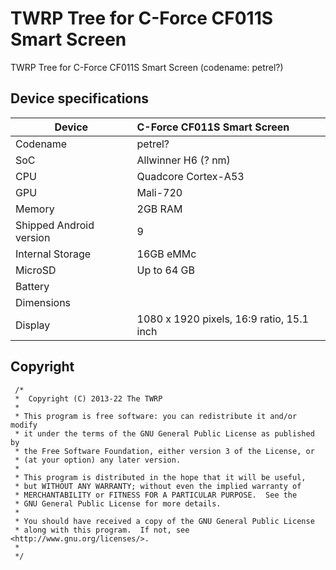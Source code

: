 # TWRP Tree for C-Force CF011S Smart Screen
TWRP Tree for C-Force CF011S Smart Screen (codename: petrel?)

## Device specifications

| Device                  | C-Force CF011S Smart Screen                                 |
| ----------------------- | :---------------------------------------------------------- |
| Codename                | petrel?                                                     |
| SoC                     | Allwinner H6 (? nm)                                         |
| CPU                     | Quadcore Cortex-A53                                         |
| GPU                     | Mali-720                                                    |
| Memory                  | 2GB RAM                                                     |
| Shipped Android version | 9                                                           |
| Internal Storage        | 16GB eMMc                                                   |
| MicroSD                 | Up to 64 GB                                                 |
| Battery                 |                                                             |
| Dimensions              |                                                             |
| Display                 | 1080 x 1920 pixels, 16:9 ratio,  15.1 inch                  |

## Copyright

```
 /*
 *  Copyright (C) 2013-22 The TWRP
 *
 * This program is free software: you can redistribute it and/or modify
 * it under the terms of the GNU General Public License as published by
 * the Free Software Foundation, either version 3 of the License, or
 * (at your option) any later version.
 *
 * This program is distributed in the hope that it will be useful,
 * but WITHOUT ANY WARRANTY; without even the implied warranty of
 * MERCHANTABILITY or FITNESS FOR A PARTICULAR PURPOSE.  See the
 * GNU General Public License for more details.
 *
 * You should have received a copy of the GNU General Public License
 * along with this program.  If not, see <http://www.gnu.org/licenses/>.
 *
 */
 ```
